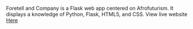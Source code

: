 Foretell and Company is a Flask web app centered on Afrofuturism. It displays a knowledge of Python, Flask, HTML5, and CSS. View live website <a href="https://foretell-and-company.herokuapp.com/about">Here</a>